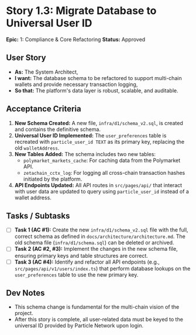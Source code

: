 # Story 1.3: Migrate Database to Universal User ID

**Epic:** 1: Compliance & Core Refactoring
**Status:** Approved

## User Story
- **As:** The System Architect,
- **I want:** The database schema to be refactored to support multi-chain wallets and provide necessary transaction logging,
- **So that:** The platform's data layer is robust, scalable, and auditable.

## Acceptance Criteria
1.  **New Schema Created:** A new file, `infra/d1/schema_v2.sql`, is created and contains the definitive schema.
2.  **Universal User ID Implemented:** The `user_preferences` table is recreated with `particle_user_id TEXT` as its primary key, replacing the old `walletAddress`.
3.  **New Tables Added:** The schema includes two new tables:
    -   `polymarket_markets_cache`: For caching data from the Polymarket API.
    -   `zetachain_cctx_log`: For logging all cross-chain transaction hashes initiated by the platform.
4.  **API Endpoints Updated:** All API routes in `src/pages/api/` that interact with user data are updated to query using `particle_user_id` instead of a wallet address.

## Tasks / Subtasks
-   [ ] **Task 1 (AC #1):** Create the new `infra/d1/schema_v2.sql` file with the full, correct schema as defined in `docs/architecture/architecture.md`. The old schema file (`infra/d1/schema.sql`) can be deleted or archived.
-   [ ] **Task 2 (AC #2, #3):** Implement the changes in the new schema file, ensuring primary keys and table structures are correct.
-   [ ] **Task 3 (AC #4):** Identify and refactor all API endpoints (e.g., `src/pages/api/v1/users/index.ts`) that perform database lookups on the `user_preferences` table to use the new primary key.

## Dev Notes
-   This schema change is fundamental for the multi-chain vision of the project.
-   After this story is complete, all user-related data must be keyed to the universal ID provided by Particle Network upon login.
